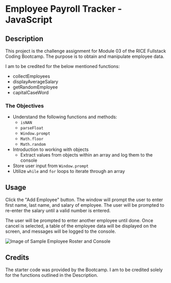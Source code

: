 # Employee Payroll Tracker - JavaScript

## Description

This project is the challenge assignment for Module 03 of the RICE Fullstack Coding Bootcamp. The purpose is to obtain and manipulate employee data.

I am to be credited for the below mentioned functions:

- collectEmployees
- displayAverageSalary
- getRandomEmployee
- capitalCaseWord

### The Objectives

- Understand the following functions and methods:
  - `isNAN`
  - `parseFloat`
  - `Window.prompt`
  - `Math.floor`
  - `Math.random`
- Introduction to working with objects
  - Extract values from objects within an array and log them to the console
- Store user input from `Window.prompt`
- Utilize `while` and `for` loops to iterate through an array

## Usage

Click the "Add Employee" button. The window will prompt the user to enter first name, last name, and salary of employee. The user will be prompted to re-enter the salary until a valid number is entered.

The user will be prompted to enter another employee until done. Once cancel is selected, a table of the employee data will be displayed on the screen, and messages will be logged to the console.

![Image of Sample Employee Roster and Console](assets/images/screenshot-payroll-tracker.png)

## Credits

The starter code was provided by the Bootcamp. I am to be credited solely for the functions outlined in the Description.
